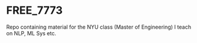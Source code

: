 # FREE_7773
Repo containing material for the NYU class (Master of Engineering) I teach on NLP, ML Sys etc.
